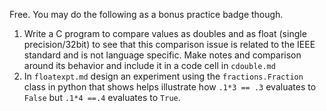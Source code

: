 Free. You may do the following as a bonus practice badge though. 

1. Write a C program to compare values as doubles and as float (single precision/32bit) to see that this comparison issue is related to the IEEE standard and is not language specific.  Make notes and comparison around its behavior and include it in a code cell in  `cdouble.md`
2. In `floatexpt.md` design an experiment using the `fractions.Fraction` class in python that shows helps illustrate how `.1*3 == .3` evaluates to `False` but `.1*4 ==.4` evaluates to `True`. 